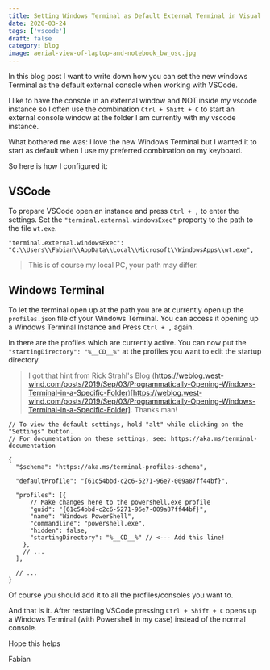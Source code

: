 ```yaml
---
title: Setting Windows Terminal as Default External Terminal in Visual Studio Code
date: 2020-03-24
tags: ['vscode']
draft: false
category: blog
image: aerial-view-of-laptop-and-notebook_bw_osc.jpg
---
```


In this blog post I want to write down how you can set the new windows Terminal as the default external console when working with VSCode.

I like to have the console in an external window and NOT inside my vscode instance so I often use the combination `Ctrl + Shift + C` to start an external console window at the folder I am currently with my vscode instance.

What bothered me was: I love the new Windows Terminal but I wanted it to start as default when I use my preferred combination on my keyboard.

So here is how I configured it:

## VSCode

To prepare VSCode open an instance and press `Ctrl + ,` to enter the settings. Set the `"terminal.external.windowsExec"` property to the path to the file `wt.exe`.

```
"terminal.external.windowsExec": "C:\\Users\\Fabian\\AppData\\Local\\Microsoft\\WindowsApps\\wt.exe",
```

> This is of course my local PC, your path may differ.

## Windows Terminal

To let the terminal open up at the path you are at currently open up the `profiles.json` file of your Windows Terminal. You can access it opening up a Windows Terminal Instance and Press `Ctrl + ,` again.

In there are the profiles which are currently active. You can now put the `"startingDirectory": "%__CD__%"` at the profiles you want to edit the startup directory.

> I got that hint from Rick Strahl's Blog (https://weblog.west-wind.com/posts/2019/Sep/03/Programmatically-Opening-Windows-Terminal-in-a-Specific-Folder)[https://weblog.west-wind.com/posts/2019/Sep/03/Programmatically-Opening-Windows-Terminal-in-a-Specific-Folder]. Thanks man!

```
// To view the default settings, hold "alt" while clicking on the "Settings" button.
// For documentation on these settings, see: https://aka.ms/terminal-documentation

{
  "$schema": "https://aka.ms/terminal-profiles-schema",

  "defaultProfile": "{61c54bbd-c2c6-5271-96e7-009a87ff44bf}",

  "profiles": [{
      // Make changes here to the powershell.exe profile
      "guid": "{61c54bbd-c2c6-5271-96e7-009a87ff44bf}",
      "name": "Windows PowerShell",
      "commandline": "powershell.exe",
      "hidden": false,
      "startingDirectory": "%__CD__%" // <--- Add this line!
    },
    // ...
  ],

  // ...
}
```

Of course you should add it to all the profiles/consoles you want to.

And that is it. After restarting VSCode pressing `Ctrl + Shift + C` opens up a Windows Terminal (with Powershell in my case) instead of the normal console.

Hope this helps

Fabian
